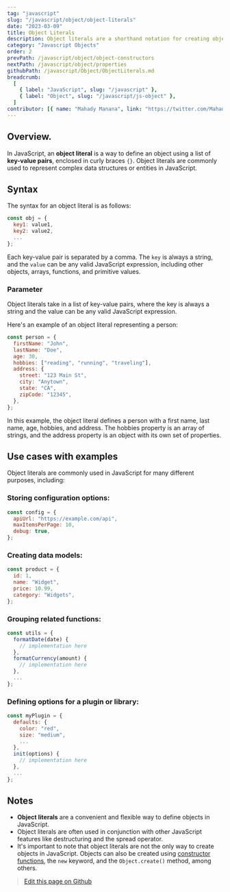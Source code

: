 ```yaml
---
tag: "javascript"
slug: "/javascript/object/object-literals"
date: "2023-03-09"
title: Object Literals
description: Object literals are a shorthand notation for creating objects in JavaScript.
category: "Javascript Objects"
order: 2
prevPath: /javascript/object/object-constructors
nextPath: /javascript/object/properties
githubPath: /javascript/Object/ObjectLiterals.md
breadcrumb:
  [
    { label: "JavaScript", slug: "/javascript" },
    { label: "Object", slug: "/javascript/js-object" },
  ]
contributor: [{ name: "Mahady Manana", link: "https://twitter.com/MahadyManana" }, { name: "Haja", link: "https://twitter.com/Haja261M" }]
---
```


## Overview.

In JavaScript, an **object literal** is a way to define an object using a list of **key-value pairs**, enclosed in curly braces `{}`. Object literals are commonly used to represent complex data structures or entities in JavaScript.

## Syntax

The syntax for an object literal is as follows:

```javascript
const obj = {
  key1: value1,
  key2: value2,
  ...
};
```

Each key-value pair is separated by a comma. The `key` is always a string, and the `value` can be any valid JavaScript expression, including other objects, arrays, functions, and primitive values.

### Parameter

Object literals take in a list of key-value pairs, where the key is always a string and the value can be any valid JavaScript expression.

Here's an example of an object literal representing a person:

```javascript
const person = {
  firstName: "John",
  lastName: "Doe",
  age: 30,
  hobbies: ["reading", "running", "traveling"],
  address: {
    street: "123 Main St",
    city: "Anytown",
    state: "CA",
    zipCode: "12345",
  },
};
```

In this example, the object literal defines a person with a first name, last name, age, hobbies, and address. The hobbies property is an array of strings, and the address property is an object with its own set of properties.

## Use cases with examples

Object literals are commonly used in JavaScript for many different purposes, including:

### Storing configuration options:

```javascript
const config = {
  apiUrl: "https://example.com/api",
  maxItemsPerPage: 10,
  debug: true,
};
```

### Creating data models:

```javascript
const product = {
  id: 1,
  name: "Widget",
  price: 10.99,
  category: "Widgets",
};
```

### Grouping related functions:

```javascript
const utils = {
  formatDate(date) {
    // implementation here
  },
  formatCurrency(amount) {
    // implementation here
  },
  ...
};
```

### Defining options for a plugin or library:

```javascript
const myPlugin = {
  defaults: {
    color: "red",
    size: "medium",
    ...
  },
  init(options) {
    // implementation here
  },
  ...
};
```

## Notes

- **Object literals** are a convenient and flexible way to define objects in JavaScript.
- Object literals are often used in conjunction with other JavaScript features like destructuring and the spread operator.
- It's important to note that object literals are not the only way to create objects in JavaScript. Objects can also be created using [constructor functions](/javascript/object/object-constructors), the `new` keyword, and the `Object.create()` method, among others.

> <a href="https://github.com/mahady-manana/betatuto-docs/tree/main/docs/javascript/Object/ObjectLiterals.md}" target="_blank">Edit this page on Github</a>

